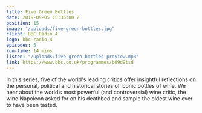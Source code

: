 ```yaml
---
title: Five Green Bottles
date: 2019-09-05 15:36:00 Z
position: 15
image: "/uploads/five-green-bottles.jpg"
client: BBC Radio 4
logo: bbc-radio-4
episodes: 5
run-time: 14 mins
listen: "/uploads/five-green-bottles-preview.mp3"
link: https://www.bbc.co.uk/programmes/b09d9tsd
---
```


In this series, five of the world's leading critics offer insightful reflections on the personal, political and historical stories of iconic bottles of wine. We hear about the world’s most powerful (and controversial) wine critic, the wine Napoleon asked for on his deathbed and sample the oldest wine ever to have been tasted.